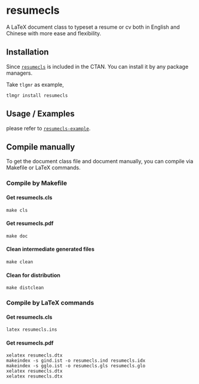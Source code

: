 # resumecls

A LaTeX document class to typeset a resume or cv both in English and Chinese with more ease and flexibility.

## Installation

Since [`resumecls`](http://www.ctan.org/pkg/resumecls) is included in the CTAN.
You can install it by any package managers.

Take `tlgmr` as example,

```shell
tlmgr install resumecls
```

## Usage / Examples

please refer to [`resumecls-example`](https://github.com/huxuan/resumecls-example).

## Compile manually

To get the document class file and document manually, you can compile via Makefile or LaTeX commands.

### Compile by Makefile

#### Get resumecls.cls
```shell
make cls
```

#### Get resumecls.pdf
```shell
make doc
```

#### Clean intermediate generated files
```shell
make clean
```

#### Clean for distribution
```shell
make distclean
```

### Compile by LaTeX commands

#### Get resumecls.cls
```shell
latex resumecls.ins
```

#### Get resumecls.pdf
```shell
xelatex resumecls.dtx
makeindex -s gind.ist -o resumecls.ind resumecls.idx
makeindex -s gglo.ist -o resumecls.gls resumecls.glo
xelatex resumecls.dtx
xelatex resumecls.dtx
```
